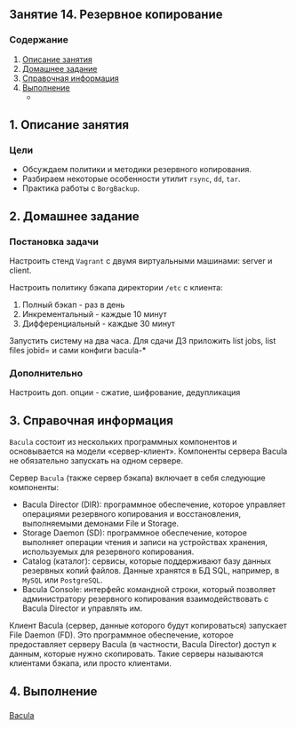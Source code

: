 ## Занятие 14. Резервное копирование
### Содержание
1. [Описание занятия](#description)  
2. [Домашнее задание](#homework)  
3. [Справочная информация](#info)  
4. [Выполнение](#exec)  
   - [](#)


## 1. Описание занятия <a name="description"></a>
### Цели
- Обсуждаем политики и методики резервного копирования.  
- Разбираем некоторые особенности утилит `rsync`, `dd`, `tar`.  
- Практика работы с `BorgBackup`.   

## 2. Домашнее задание  <a name="homework"></a>
### Постановка задачи
Настроить стенд `Vagrant` с двумя виртуальными машинами: server и client.

Настроить политику бэкапа директории `/etc` с клиента:
1) Полный бэкап - раз в день
2) Инкрементальный - каждые 10 минут
3) Дифференциальный - каждые 30 минут

Запустить систему на два часа. Для сдачи ДЗ приложить list jobs, list files jobid=<id> и сами конфиги bacula-*

### Дополнительно
Настроить доп. опции - сжатие, шифрование, дедупликация   

## 3. Справочная информация <a name="info"></a>  
`Bacula` состоит из нескольких программных компонентов и основывается на модели «сервер-клиент». Компоненты сервера Bacula не обязательно запускать на одном сервере.  

Сервер `Bacula` (также сервер бэкапа) включает в себя следующие компоненты:
- Bacula Director (DIR): программное обеспечение, которое управляет операциями резервного копирования и восстановления, выполняемыми демонами File и Storage.  
- Storage Daemon (SD): программное обеспечение, которое выполняет операции чтения и записи на устройствах хранения, используемых для резервного копирования.  
- Catalog (каталог): сервисы, которые поддерживают базу данных резервных копий файлов. Данные хранятся в БД SQL, например, в `MySQL` или `PostgreSQL`.  
- Bacula Console: интерфейс командной строки, который позволяет администратору резервного копирования взаимодействовать с Bacula Director и управлять им.  

Клиент Bacula (сервер, данные которого будут копироваться) запускает File Daemon (FD). Это программное обеспечение, которое предоставляет серверу Bacula (в частности, Bacula Director) доступ к данным, которые нужно скопировать. Такие серверы называются клиентами бэкапа, или просто клиентами.

## 4. Выполнение <a name="exec"></a>  
### <a name=""></a>  

[Bacula](https://www.bacula.org/)
